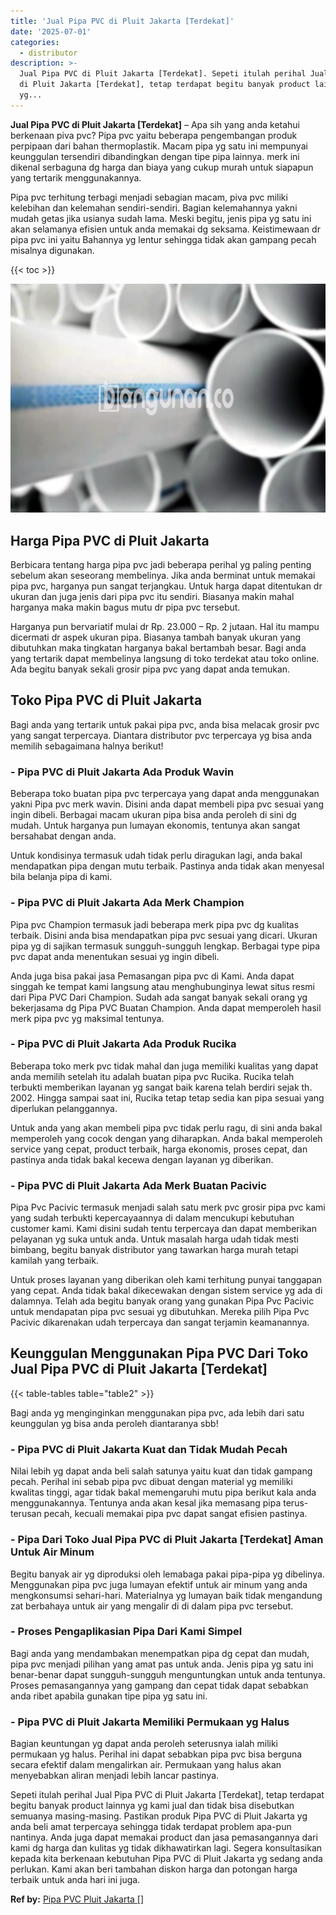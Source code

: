 ```yaml
---
title: 'Jual Pipa PVC di Pluit Jakarta [Terdekat]'
date: '2025-07-01'
categories:
  - distributor
description: >-
  Jual Pipa PVC di Pluit Jakarta [Terdekat]. Sepeti itulah perihal Jual Pipa PVC
  di Pluit Jakarta [Terdekat], tetap terdapat begitu banyak product lainnya
  yg...
---
```


**Jual Pipa PVC di Pluit Jakarta \[Terdekat\]** – Apa sih yang anda ketahui berkenaan piva pvc? Pipa pvc yaitu beberapa pengembangan produk perpipaan dari bahan thermoplastik. Macam pipa yg satu ini mempunyai keunggulan tersendiri dibandingkan dengan tipe pipa lainnya. merk ini dikenal serbaguna dg harga dan biaya yang cukup murah untuk siapapun yang tertarik menggunakannya.

Pipa pvc terhitung terbagi menjadi sebagian macam, piva pvc miliki kelebihan dan kelemahan sendiri-sendiri. Bagian kelemahannya yakni mudah getas jika usianya sudah lama. Meski begitu, jenis pipa yg satu ini akan selamanya efisien untuk anda memakai dg seksama. Keistimewaan dr pipa pvc ini yaitu Bahannya yg lentur sehingga tidak akan gampang pecah misalnya digunakan.

{{< toc >}}

![Jual Pipa PVC di Pluit Jakarta [Terdekat]](/images/jaul-pipa-pvc-30.png)

## Harga Pipa PVC di Pluit Jakarta

Berbicara tentang harga pipa pvc jadi beberapa perihal yg paling penting sebelum akan seseorang membelinya. Jika anda berminat untuk memakai pipa pvc, harganya pun sangat terjangkau. Untuk harga dapat ditentukan dr ukuran dan juga jenis dari pipa pvc itu sendiri. Biasanya makin mahal harganya maka makin bagus mutu dr pipa pvc tersebut.

Harganya pun bervariatif mulai dr Rp. 23.000 – Rp. 2 jutaan. Hal itu mampu dicermati dr aspek ukuran pipa. Biasanya tambah banyak ukuran yang dibutuhkan maka tingkatan harganya bakal bertambah besar. Bagi anda yang tertarik dapat membelinya langsung di toko terdekat atau toko online. Ada begitu banyak sekali grosir pipa pvc yang dapat anda temukan.

## Toko Pipa PVC di Pluit Jakarta

Bagi anda yang tertarik untuk pakai pipa pvc, anda bisa melacak grosir pvc yang sangat terpercaya. Diantara distributor pvc terpercaya yg bisa anda memilih sebagaimana halnya berikut!

### \- Pipa PVC di Pluit Jakarta Ada Produk Wavin

Beberapa toko buatan pipa pvc terpercaya yang dapat anda menggunakan yakni Pipa pvc merk wavin. Disini anda dapat membeli pipa pvc sesuai yang ingin dibeli. Berbagai macam ukuran pipa bisa anda peroleh di sini dg mudah. Untuk harganya pun lumayan ekonomis, tentunya akan sangat bersahabat dengan anda.

Untuk kondisinya termasuk udah tidak perlu diragukan lagi, anda bakal mendapatkan pipa dengan mutu terbaik. Pastinya anda tidak akan menyesal bila belanja pipa di kami.

### \- Pipa PVC di Pluit Jakarta Ada Merk Champion

Pipa pvc Champion termasuk jadi beberapa merk pipa pvc dg kualitas terbaik. Disini anda bisa mendapatkan pipa pvc sesuai yang dicari. Ukuran pipa yg di sajikan termasuk sungguh-sungguh lengkap. Berbagai type pipa pvc dapat anda menentukan sesuai yg ingin dibeli.

Anda juga bisa pakai jasa Pemasangan pipa pvc di Kami. Anda dapat singgah ke tempat kami langsung atau menghubunginya lewat situs resmi dari Pipa PVC Dari Champion. Sudah ada sangat banyak sekali orang yg bekerjasama dg Pipa PVC Buatan Champion. Anda dapat memperoleh hasil merk pipa pvc yg maksimal tentunya.

### \- Pipa PVC di Pluit Jakarta Ada Produk Rucika

Beberapa toko merk pvc tidak mahal dan juga memiliki kualitas yang dapat anda memilih setelah itu adalah buatan pipa pvc Rucika. Rucika telah terbukti memberikan layanan yg sangat baik karena telah berdiri sejak th. 2002. Hingga sampai saat ini, Rucika tetap tetap sedia kan pipa sesuai yang diperlukan pelanggannya.

Untuk anda yang akan membeli pipa pvc tidak perlu ragu, di sini anda bakal memperoleh yang cocok dengan yang diharapkan. Anda bakal memperoleh service yang cepat, product terbaik, harga ekonomis, proses cepat, dan pastinya anda tidak bakal kecewa dengan layanan yg diberikan.

### \- Pipa PVC di Pluit Jakarta Ada Merk Buatan Pacivic

Pipa Pvc Pacivic termasuk menjadi salah satu merk pvc grosir pipa pvc kami yang sudah terbukti kepercayaannya di dalam mencukupi kebutuhan customer kami. Kami disini sudah tentu terpercaya dan dapat memberikan pelayanan yg suka untuk anda. Untuk masalah harga udah tidak mesti bimbang, begitu banyak distributor yang tawarkan harga murah tetapi kamilah yang terbaik.

Untuk proses layanan yang diberikan oleh kami terhitung punyai tanggapan yang cepat. Anda tidak bakal dikecewakan dengan sistem service yg ada di dalamnya. Telah ada begitu banyak orang yang gunakan Pipa Pvc Pacivic untuk mendapatan pipa pvc sesuai yg dibutuhkan. Mereka pilih Pipa Pvc Pacivic dikarenakan udah terpercaya dan sangat terjamin keamanannya.

## Keunggulan Menggunakan Pipa PVC Dari Toko Jual Pipa PVC di Pluit Jakarta \[Terdekat\]

{{< table-tables table="table2" >}}

Bagi anda yg menginginkan menggunakan pipa pvc, ada lebih dari satu keunggulan yg bisa anda peroleh diantaranya sbb!

### \- Pipa PVC di Pluit Jakarta Kuat dan Tidak Mudah Pecah

Nilai lebih yg dapat anda beli salah satunya yaitu kuat dan tidak gampang pecah. Perihal ini sebab pipa pvc dibuat dengan material yg memiliki kwalitas tinggi, agar tidak bakal memengaruhi mutu pipa berikut kala anda menggunakannya. Tentunya anda akan kesal jika memasang pipa terus-terusan pecah, kecuali memakai pipa pvc dapat sangat efisien pastinya.

### \- Pipa Dari Toko Jual Pipa PVC di Pluit Jakarta \[Terdekat\] Aman Untuk Air Minum

Begitu banyak air yg diproduksi oleh lemabaga pakai pipa-pipa yg dibelinya. Menggunakan pipa pvc juga lumayan efektif untuk air minum yang anda mengkonsumsi sehari-hari. Materialnya yg lumayan baik tidak mengandung zat berbahaya untuk air yang mengalir di di dalam pipa pvc tersebut.

### \- Proses Pengaplikasian Pipa Dari Kami Simpel

Bagi anda yang mendambakan menempatkan pipa dg cepat dan mudah, pipa pvc menjadi pilihan yang amat pas untuk anda. Jenis pipa yg satu ini benar-benar dapat sungguh-sungguh menguntungkan untuk anda tentunya. Proses pemasangannya yang gampang dan cepat tidak dapat sebabkan anda ribet apabila gunakan tipe pipa yg satu ini.

### \- Pipa PVC di Pluit Jakarta Memiliki Permukaan yg Halus

Bagian keuntungan yg dapat anda peroleh seterusnya ialah miliki permukaan yg halus. Perihal ini dapat sebabkan pipa pvc bisa berguna secara efektif dalam mengalirkan air. Permukaan yang halus akan menyebabkan aliran menjadi lebih lancar pastinya.

Sepeti itulah perihal Jual Pipa PVC di Pluit Jakarta \[Terdekat\], tetap terdapat begitu banyak product lainnya yg kami jual dan tidak bisa disebutkan semuanya masing-masing. Pastikan produk Pipa PVC di Pluit Jakarta yg anda beli amat terpercaya sehingga tidak terdapat problem apa-pun nantinya. Anda juga dapat memakai product dan jasa pemasangannya dari kami dg harga dan kulitas yg tidak dikhawatirkan lagi. Segera konsultasikan kepada kita berkenaan kebutuhan Pipa PVC di Pluit Jakarta yg sedang anda perlukan. Kami akan beri tambahan diskon harga dan potongan harga terbaik untuk anda hari ini juga.

**Ref by:** [Pipa PVC Pluit Jakarta []](https://id.wikipedia.org/wiki/Pipa)
